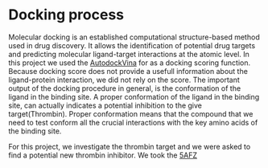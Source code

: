  # Docking process


Molecular docking is an established computational structure-based method used in drug discovery. It allows the identification of potential drug targets and predicting molecular ligand-target interactions at the atomic level. In this project we used the [AutodockVina](https://vina.scripps.edu/manual/) for as a docking scoring function. Because docking score does not provide a usefull information about the ligand-protein interaction, we did not rely on the score. The important output of the docking procedure in general, is the conformation of the ligand in the binding site. A proper conformation of the ligand in the binding site, can actually indicates a potential inhibition to the give target(Thrombin). Proper conformation means that the compound that we need to test conform all the crucial interactions with the key amino acids of the binding site.



For this project, we investigate the thrombin target and we were asked to find a potential new thrombin inhibitor. We took the [5AFZ](https://vina.scripps.edu/manual/)

